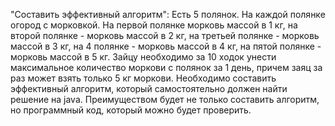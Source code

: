 "Составить эффективный алгоритм":
Есть 5 полянок. На каждой полянке 
огород с морковкой. На первой полянке морковь массой в 1 кг, на второй полянке - морковь массой в 2 кг, на третьей полянке - морковь массой в 3 кг, на 4 полянке - морковь массой в 4 кг, на пятой полянке - морковь массой в 5 кг. Зайцу необходимо за 10 ходок унести максимальное количество моркови с полянок за 1 день, причем заяц за раз может взять только 5 кг моркови. Необходимо составить эффективный алгоритм, который самостоятельно должен найти решение на java. Преимуществом будет не только составить алгоритм, но программный код, который можно будет проверить.